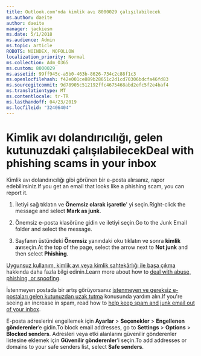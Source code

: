 ```yaml
---
title: Outlook.com'nda kimlik avı 8000029 çalışılabilecek
ms.author: daeite
author: daeite
manager: jackiesm
ms.date: 5/1/2018
ms.audience: Admin
ms.topic: article
ROBOTS: NOINDEX, NOFOLLOW
localization_priority: Normal
ms.collection: Adm_O365
ms.custom: 8000029
ms.assetid: 99ff945c-a5b0-463b-8626-734c2c88f1c3
ms.openlocfilehash: f42e001ce889b28651c2d1cd70306bdcfa46fd83
ms.sourcegitcommit: 9d78905c512192ffc4675468abd2efc5f2e4baf4
ms.translationtype: MT
ms.contentlocale: tr-TR
ms.lasthandoff: 04/23/2019
ms.locfileid: "32406404"
---
```

# <a name="deal-with-phishing-scams-in-your-inbox"></a><span data-ttu-id="57dbc-102">Kimlik avı dolandırıcılığı, gelen kutunuzdaki çalışılabilecek</span><span class="sxs-lookup"><span data-stu-id="57dbc-102">Deal with phishing scams in your inbox</span></span>

<span data-ttu-id="57dbc-103">Kimlik avı dolandırıcılığı gibi görünen bir e-posta alırsanız, rapor edebilirsiniz.</span><span class="sxs-lookup"><span data-stu-id="57dbc-103">If you get an email that looks like a phishing scam, you can report it.</span></span>
  
1. <span data-ttu-id="57dbc-104">İletiyi sağ tıklatın ve **Önemsiz olarak işaretle**' yi seçin.</span><span class="sxs-lookup"><span data-stu-id="57dbc-104">Right-click the message and select **Mark as junk**.</span></span> 
    
2. <span data-ttu-id="57dbc-105">Önemsiz e-posta klasörüne gidin ve iletiyi seçin.</span><span class="sxs-lookup"><span data-stu-id="57dbc-105">Go to the Junk Email folder and select the message.</span></span>
    
3. <span data-ttu-id="57dbc-106">Sayfanın üstündeki **Önemsiz** yanındaki oku tıklatın ve sonra **kimlik avı**seçin.</span><span class="sxs-lookup"><span data-stu-id="57dbc-106">At the top of the page, select the arrow next to **Not junk** and then select **Phishing**.</span></span> 
    
<span data-ttu-id="57dbc-107">[Uygunsuz kullanım, kimlik avı veya kimlik sahtekârlığı ile başa çıkma](https://go.microsoft.com/fwlink/p/?linkid=873139) hakkında daha fazla bilgi edinin.</span><span class="sxs-lookup"><span data-stu-id="57dbc-107">Learn more about how to [deal with abuse, phishing, or spoofing](https://go.microsoft.com/fwlink/p/?linkid=873139).</span></span>
  
<span data-ttu-id="57dbc-108">İstenmeyen postada bir artış görüyorsanız [istenmeyen ve gereksiz e-postaları gelen kutunuzdan uzak tutma](https://go.microsoft.com/fwlink/p/?linkid=873140) konusunda yardım alın.</span><span class="sxs-lookup"><span data-stu-id="57dbc-108">If you're seeing an increase in spam, read how to [help keep spam and junk email out of your inbox](https://go.microsoft.com/fwlink/p/?linkid=873140).</span></span>
  
<span data-ttu-id="57dbc-109">E-posta adreslerini engellemek için **Ayarlar** \> **Seçenekler** \> **Engellenen gönderenler**’e gidin.</span><span class="sxs-lookup"><span data-stu-id="57dbc-109">To block email addresses, go to **Settings** \> **Options** \> **Blocked senders**.</span></span> <span data-ttu-id="57dbc-110">Adresleri veya etki alanlarını güvenilir gönderenler listesine eklemek için **Güvenilir gönderenler**’i seçin.</span><span class="sxs-lookup"><span data-stu-id="57dbc-110">To add addresses or domains to your safe senders list, select **Safe senders**.</span></span> 
  

